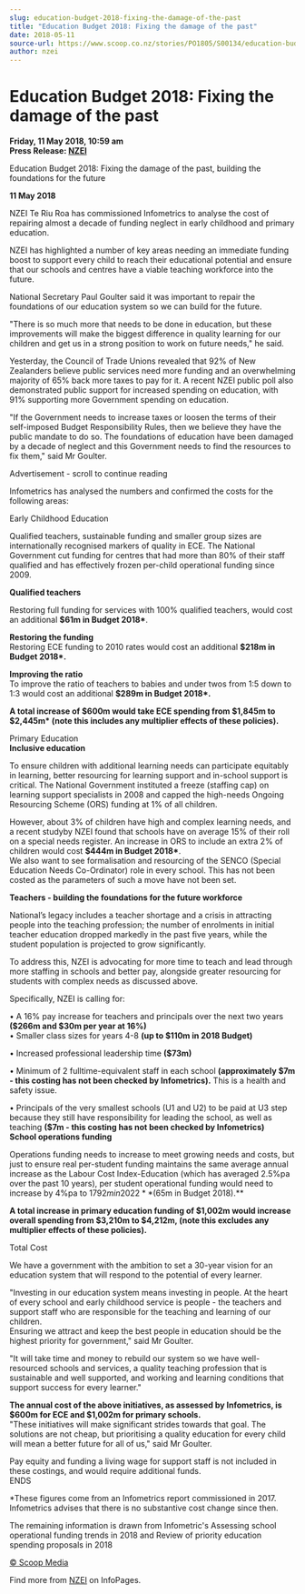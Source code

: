 ```yaml
---
slug: education-budget-2018-fixing-the-damage-of-the-past
title: "Education Budget 2018: Fixing the damage of the past"
date: 2018-05-11
source-url: https://www.scoop.co.nz/stories/PO1805/S00134/education-budget-2018-fixing-the-damage-of-the-past.htm
author: nzei
---
```

Education Budget 2018: Fixing the damage of the past
====================================================

**Friday, 11 May 2018, 10:59 am**  
**Press Release: [NZEI](https://info.scoop.co.nz/NZEI)**

Education Budget 2018: Fixing the damage of the past, building the foundations for the future

**11 May 2018**

NZEI Te Riu Roa has commissioned Infometrics to analyse the cost of repairing almost a decade of funding neglect in early childhood and primary education.

NZEI has highlighted a number of key areas needing an immediate funding boost to support every child to reach their educational potential and ensure that our schools and centres have a viable teaching workforce into the future.

National Secretary Paul Goulter said it was important to repair the foundations of our education system so we can build for the future.

"There is so much more that needs to be done in education, but these improvements will make the biggest difference in quality learning for our children and get us in a strong position to work on future needs," he said.

Yesterday, the Council of Trade Unions revealed that 92% of New Zealanders believe public services need more funding and an overwhelming majority of 65% back more taxes to pay for it. A recent NZEI public poll also demonstrated public support for increased spending on education, with 91% supporting more Government spending on education.

"If the Government needs to increase taxes or loosen the terms of their self-imposed Budget Responsibility Rules, then we believe they have the public mandate to do so. The foundations of education have been damaged by a decade of neglect and this Government needs to find the resources to fix them," said Mr Goulter.

Advertisement - scroll to continue reading





Infometrics has analysed the numbers and confirmed the costs for the following areas:

Early Childhood Education

Qualified teachers, sustainable funding and smaller group sizes are internationally recognised markers of quality in ECE. The National Government cut funding for centres that had more than 80% of their staff qualified and has effectively frozen per-child operational funding since 2009.

**Qualified teachers**

Restoring full funding for services with 100% qualified teachers, would cost an additional **$61m in Budget 2018\***.

**Restoring the funding**  
Restoring ECE funding to 2010 rates would cost an additional **$218m in Budget 2018\*.**

**Improving the ratio**  
To improve the ratio of teachers to babies and under twos from 1:5 down to 1:3 would cost an additional **$289m in Budget 2018\*.**

**A total increase of $600m would take ECE spending from $1,845m to $2,445m\* (note this includes any multiplier effects of these policies).**

Primary Education  
**Inclusive education**

To ensure children with additional learning needs can participate equitably in learning, better resourcing for learning support and in-school support is critical. The National Government instituted a freeze (staffing cap) on learning support specialists in 2008 and capped the high-needs Ongoing Resourcing Scheme (ORS) funding at 1% of all children.

However, about 3% of children have high and complex learning needs, and a recent studyby NZEI found that schools have on average 15% of their roll on a special needs register. An increase in ORS to include an extra 2% of children would cost **$444m in Budget 2018\***.  
We also want to see formalisation and resourcing of the SENCO (Special Education Needs Co-Ordinator) role in every school. This has not been costed as the parameters of such a move have not been set.

**Teachers - building the foundations for the future workforce**

National’s legacy includes a teacher shortage and a crisis in attracting people into the teaching profession; the number of enrolments in initial teacher education dropped markedly in the past five years, while the student population is projected to grow significantly.

To address this, NZEI is advocating for more time to teach and lead through more staffing in schools and better pay, alongside greater resourcing for students with complex needs as discussed above.

Specifically, NZEI is calling for:

• A 16% pay increase for teachers and principals over the next two years **($266m and $30m per year at 16%)**  
• Smaller class sizes for years 4-8 **(up to $110m in 2018 Budget)**

• Increased professional leadership time **($73m)**

• Minimum of 2 fulltime-equivalent staff in each school **(approximately $7m - this costing has not been checked by Infometrics).** This is a health and safety issue.

• Principals of the very smallest schools (U1 and U2) to be paid at U3 step because they still have responsibility for leading the school, as well as teaching **($7m - this costing has not been checked by Infometrics)**  
**School operations funding**

Operations funding needs to increase to meet growing needs and costs, but just to ensure real per-student funding maintains the same average annual increase as the Labour Cost Index-Education (which has averaged 2.5%pa over the past 10 years), per student operational funding would need to increase by 4%pa to $1792m in 2022 **($65m in Budget 2018).**

**A total increase in primary education funding of $1,002m would increase overall spending from $3,210m to $4,212m, (note this excludes any multiplier effects of these policies).**

Total Cost

We have a government with the ambition to set a 30-year vision for an education system that will respond to the potential of every learner.

"Investing in our education system means investing in people. At the heart of every school and early childhood service is people - the teachers and support staff who are responsible for the teaching and learning of our children.  
Ensuring we attract and keep the best people in education should be the highest priority for government," said Mr Goulter.

"It will take time and money to rebuild our system so we have well-resourced schools and services, a quality teaching profession that is sustainable and well supported, and working and learning conditions that support success for every learner."

**The annual cost of the above initiatives, as assessed by Infometrics, is $600m for ECE and $1,002m for primary schools.**  
"These initiatives will make significant strides towards that goal. The solutions are not cheap, but prioritising a quality education for every child will mean a better future for all of us," said Mr Goulter.

Pay equity and funding a living wage for support staff is not included in these costings, and would require additional funds.  
ENDS

\*These figures come from an Infometrics report commissioned in 2017. Infometrics advises that there is no substantive cost change since then.

The remaining information is drawn from Infometric's Assessing school operational funding trends in 2018 and Review of priority education spending proposals in 2018

[© Scoop Media](http://www.scoop.co.nz/about/terms.html)

Find more from [NZEI](https://info.scoop.co.nz/NZEI) on InfoPages.
